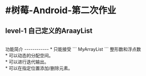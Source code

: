 #树莓-Android-第二次作业
=====================
level-1 自己定义的AraayList
-------------------------
<br>
功能简介
------------
* 只能接受
```
MyArrayList<E extends Number>
```
整形数和浮点数<br>
* 可以动态的分配空间。<br>
* 可以进行迭代输出。<br>
* 可以在指定位置添加/删除元素。<br>
